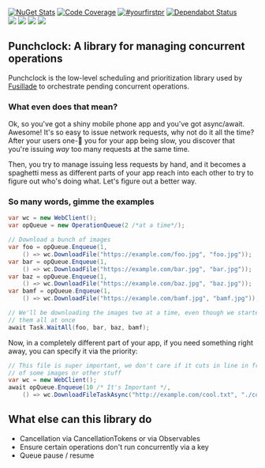 [![NuGet Stats](https://img.shields.io/nuget/v/punchclock.svg)](https://www.nuget.org/packages/punchclock) <!-- [![Build Status](https://dev.azure.com/dotnet/ReactiveUI/_apis/build/status/ReactiveUI-CI)](https://dev.azure.com/dotnet/ReactiveUI/_build/latest?definitionId=11)-->
 [![Code Coverage](https://codecov.io/gh/reactiveui/punchclock/branch/master/graph/badge.svg)](https://codecov.io/gh/reactiveui/punchclock) [![#yourfirstpr](https://img.shields.io/badge/first--timers--only-friendly-blue.svg)](https://reactiveui.net/contribute) 
[![Dependabot Status](https://api.dependabot.com/badges/status?host=github&repo=reactiveui/punchclock)](https://dependabot.com)
<br>
<a href="https://www.nuget.org/packages/punchclock"><img src="https://img.shields.io/nuget/dt/punchclock.svg"></a>
<a href="#backers"><img src="https://opencollective.com/reactiveui/backers/badge.svg"></a>
<a href="#sponsors"><img src="https://opencollective.com/reactiveui/sponsors/badge.svg"></a>
<a href="https://reactiveui.net/slack"><img src="https://img.shields.io/badge/chat-slack-blue.svg"></a>

## Punchclock: A library for managing concurrent operations

Punchclock is the low-level scheduling and prioritization library used by
[Fusillade](https://github.com/paulcbetts/fusillade) to orchestrate pending
concurrent operations.

### What even does that mean?

Ok, so you've got a shiny mobile phone app and you've got async/await.
Awesome! It's so easy to issue network requests, why not do it all the time?
After your users one-:star2: you for your app being slow, you discover that
you're issuing *way* too many requests at the same time. 

Then, you try to manage issuing less requests by hand, and it becomes a
spaghetti mess as different parts of your app reach into each other to try to
figure out who's doing what. Let's figure out a better way.

### So many words, gimme the examples

```cs
var wc = new WebClient();
var opQueue = new OperationQueue(2 /*at a time*/);

// Download a bunch of images
var foo = opQueue.Enqueue(1, 
    () => wc.DownloadFile("https://example.com/foo.jpg", "foo.jpg"));
var bar = opQueue.Enqueue(1, 
    () => wc.DownloadFile("https://example.com/bar.jpg", "bar.jpg"));
var baz = opQueue.Enqueue(1, 
    () => wc.DownloadFile("https://example.com/baz.jpg", "baz.jpg"));
var bamf = opQueue.Enqueue(1, 
    () => wc.DownloadFile("https://example.com/bamf.jpg", "bamf.jpg"));

// We'll be downloading the images two at a time, even though we started 
// them all at once
await Task.WaitAll(foo, bar, baz, bamf);
```

Now, in a completely different part of your app, if you need something right
away, you can specify it via the priority:

```cs
// This file is super important, we don't care if it cuts in line in front
// of some images or other stuff
var wc = new WebClient();
await opQueue.Enqueue(10 /* It's Important */, 
    () => wc.DownloadFileTaskAsync("http://example.com/cool.txt", "./cool.txt"));
```

## What else can this library do

* Cancellation via CancellationTokens or via Observables
* Ensure certain operations don't run concurrently via a key
* Queue pause / resume
